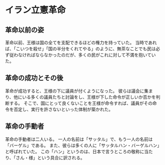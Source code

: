 # イラン立憲革命
## 革命以前の姿
革命以前、王様は国の全てを支配できるほどの権力を持っていた。
当時であれば、「こいつを殺せ」「国の半分をくれてやる」のように、無茶なことでも民は必ず従わなければならなかったのだが、多くの民がこれに対して不満を抱いていた。
## 革命の成功とその後
革命が成功すると、王様の下に議員が付くようになった。
彼らは議会に集まり、他にいる多くの議員たちと討論をし、王様が下した命令が正しいか否かを判断する。
そこで、国にとって良くないことを王様が命令すれば、議員がその命令を否定し、実行を許さないといった体制が築かれた。
## 革命の手動者
革命の手動者は二人いる。
一人の名前は「サッタル」で、もう一人の名前は「バーゲル」である。
また、彼らは多くの人に「サッタルハン・バーゲルハン」と呼ばれていた。
この「ハン」というのは、日本で言うところの敬称に当たり、「さん・様」という具合に訳される。